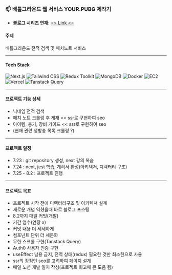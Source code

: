 ### 📫 배틀그라운드 웹 서비스 YOUR.PUBG 제작기

- **블로그 시리즈 연재:** [=> Link <=](https://blex.me/@kimyoungjo/series/%EB%B0%B0%ED%8B%80%EA%B7%B8%EB%9D%BC%EC%9A%B4%EB%93%9C-%EC%A0%84%EC%A0%81-%EA%B2%80%EC%83%89-%EC%82%AC%EC%9D%B4%ED%8A%B8-%EC%A0%9C%EC%9E%91%EA%B8%B0)

#### 주제

배틀그라운드 전적 검색 및 패치노트 서비스

---

#### Tech Stack

![Next.js](https://img.shields.io/badge/-Next.js-000000?style=flat&logo=Next.js&logoColor=white)
![Tailwind CSS](https://img.shields.io/badge/-Tailwind%20CSS-38B2AC?style=flat&logo=Tailwind-CSS&logoColor=white)
![Redux Toolkit](https://img.shields.io/badge/-Redux%20Toolkit-764ABC?style=flat&logo=Redux&logoColor=white)
![MongoDB](https://img.shields.io/badge/-MongoDB-47A248?style=flat&logo=MongoDB&logoColor=white)
![Docker](https://img.shields.io/badge/-Docker-2496ED?style=flat&logo=Docker&logoColor=white)
![EC2](https://img.shields.io/badge/-EC2-FF9900?style=flat&logo=Amazon-EC2&logoColor=white)
![Vercel](https://img.shields.io/badge/-Vercel-000000?style=flat&logo=Vercel&logoColor=white)
![Tanstack Query](https://img.shields.io/badge/-Tanstack%20Query-FF4154?style=flat&logo=React-Query&logoColor=white)

---

#### 프로젝트 기능 상세

- 닉네임 전적 검색
- 패치 노트 크롤링 후 게재 << ssr로 구현하여 seo
- 아이템, 총기, 장비 가이드 << ssr로 구현하여 seo
- (현재 관련 생방송 목록 크롤링 ?)

---

#### 프로젝트 일정

- 7.23 : git repository 생성, next 강의 복습
- 7.24 : next, jest 학습, 계획서 완성(아키텍쳐, 디렉터리 구조)
- 7.25 - 8.2 : 프로젝트 진행

---

#### 프로젝트 목표

- 프로젝트 시작 전에 디렉터리구조 및 아키텍쳐 설계
- 새로운 개념 익혔을때 바로 블로그 포스팅
- 8.2까지 매일 커밋(개발)
- 기간 엄수(연장 x)
- 커밋 내용 더 세세하게
- 컴포넌트 단위 더 세분화
- 무한 스크롤 구현(Tanstack Query)
- Auth0 사용자 인증 구현
- useEffect 남용 금지, 전역 상태(redux) 필요한 것만 최소한으로 사용
- ssr의 장점인 seo를 고려하여 페이지 설계
- 매일 노션 개발 일지 작성(프로젝트 회고때 큰 도움 됨)
